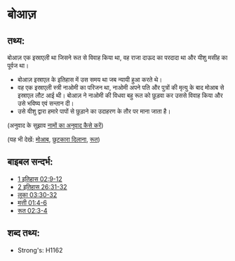 # बोआज़ #

## तथ्य: ##

बोआज़ एक इस्राएली था जिसने रूत से विवाह किया था, वह राजा दाऊद का परदादा था और यीशु मसीह का पूर्वज था।

* बोआज़ इस्राएल के इतिहास में उस समय था जब न्यायी हुआ करते थे।
* वह एक इस्राएली स्त्री नाओमी का परिजन था, नाओमी अपने पति और पुत्रों की मृत्यु के बाद मोआब से इस्राएल लौट आई थी।
बोआज़ ने नाओमी की विधवा बहु रूत को छुड़वा कर उससे विवाह किया और उसे भविष्य एवं सन्तान दी।
* उसे यीशु द्वारा हमारे पापों से छुड़ाने का उदाहरण के तौर पर माना जाता है।

(अनुवाद के सुझाव [नामों का अनुवाद कैसे करें](rc://en/ta/man/translate/translate-names))

(यह भी देखें: [मोआब](../names/moab.md), [छुटकारा दिलाना](../kt/redeem.md), [रूत](../names/ruth.md))

## बाइबल सन्दर्भ: ##

* [1 इतिहास 02:9-12](rc://en/tn/help/1ch/02/09)
* [2 इतिहास 26:31-32](rc://en/tn/help/2ch/03/15)
* [लूका 03:30-32](rc://en/tn/help/luk/03/30)
* [मत्ती 01:4-6](rc://en/tn/help/mat/01/04)
* [रूत 02:3-4](rc://en/tn/help/rut/02/03)

## शब्द तथ्य: ##

* Strong's: H1162
